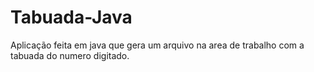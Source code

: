 # Tabuada-Java
Aplicação feita em java que gera um arquivo na area de trabalho com a tabuada do numero digitado.
